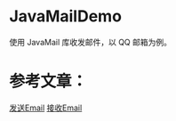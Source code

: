 # JavaMailDemo

使用 JavaMail 库收发邮件，以 QQ 邮箱为例。

# 参考文章：

[发送Email](https://www.liaoxuefeng.com/wiki/1252599548343744/1319099923693601)
[接收Email](https://www.liaoxuefeng.com/wiki/1252599548343744/1319099948859426)